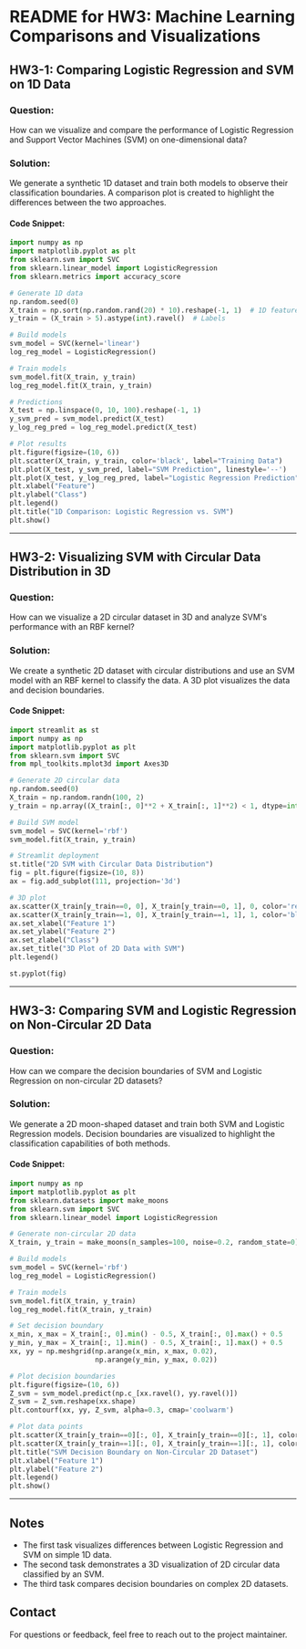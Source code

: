 
# README for HW3: Machine Learning Comparisons and Visualizations

## HW3-1: Comparing Logistic Regression and SVM on 1D Data

### Question:
How can we visualize and compare the performance of Logistic Regression and Support Vector Machines (SVM) on one-dimensional data?

### Solution:
We generate a synthetic 1D dataset and train both models to observe their classification boundaries. A comparison plot is created to highlight the differences between the two approaches.

#### Code Snippet:
```python
import numpy as np
import matplotlib.pyplot as plt
from sklearn.svm import SVC
from sklearn.linear_model import LogisticRegression
from sklearn.metrics import accuracy_score

# Generate 1D data
np.random.seed(0)
X_train = np.sort(np.random.rand(20) * 10).reshape(-1, 1)  # 1D feature
y_train = (X_train > 5).astype(int).ravel()  # Labels

# Build models
svm_model = SVC(kernel='linear')
log_reg_model = LogisticRegression()

# Train models
svm_model.fit(X_train, y_train)
log_reg_model.fit(X_train, y_train)

# Predictions
X_test = np.linspace(0, 10, 100).reshape(-1, 1)
y_svm_pred = svm_model.predict(X_test)
y_log_reg_pred = log_reg_model.predict(X_test)

# Plot results
plt.figure(figsize=(10, 6))
plt.scatter(X_train, y_train, color='black', label="Training Data")
plt.plot(X_test, y_svm_pred, label="SVM Prediction", linestyle='--')
plt.plot(X_test, y_log_reg_pred, label="Logistic Regression Prediction", linestyle=':')
plt.xlabel("Feature")
plt.ylabel("Class")
plt.legend()
plt.title("1D Comparison: Logistic Regression vs. SVM")
plt.show()
```

---

## HW3-2: Visualizing SVM with Circular Data Distribution in 3D

### Question:
How can we visualize a 2D circular dataset in 3D and analyze SVM's performance with an RBF kernel?

### Solution:
We create a synthetic 2D dataset with circular distributions and use an SVM model with an RBF kernel to classify the data. A 3D plot visualizes the data and decision boundaries.

#### Code Snippet:
```python
import streamlit as st
import numpy as np
import matplotlib.pyplot as plt
from sklearn.svm import SVC
from mpl_toolkits.mplot3d import Axes3D

# Generate 2D circular data
np.random.seed(0)
X_train = np.random.randn(100, 2)
y_train = np.array((X_train[:, 0]**2 + X_train[:, 1]**2) < 1, dtype=int)

# Build SVM model
svm_model = SVC(kernel='rbf')
svm_model.fit(X_train, y_train)

# Streamlit deployment
st.title("2D SVM with Circular Data Distribution")
fig = plt.figure(figsize=(10, 8))
ax = fig.add_subplot(111, projection='3d')

# 3D plot
ax.scatter(X_train[y_train==0, 0], X_train[y_train==0, 1], 0, color='red', label='Class 0')
ax.scatter(X_train[y_train==1, 0], X_train[y_train==1, 1], 1, color='blue', label='Class 1')
ax.set_xlabel("Feature 1")
ax.set_ylabel("Feature 2")
ax.set_zlabel("Class")
ax.set_title("3D Plot of 2D Data with SVM")
plt.legend()

st.pyplot(fig)
```

---

## HW3-3: Comparing SVM and Logistic Regression on Non-Circular 2D Data

### Question:
How can we compare the decision boundaries of SVM and Logistic Regression on non-circular 2D datasets?

### Solution:
We generate a 2D moon-shaped dataset and train both SVM and Logistic Regression models. Decision boundaries are visualized to highlight the classification capabilities of both methods.

#### Code Snippet:
```python
import numpy as np
import matplotlib.pyplot as plt
from sklearn.datasets import make_moons
from sklearn.svm import SVC
from sklearn.linear_model import LogisticRegression

# Generate non-circular 2D data
X_train, y_train = make_moons(n_samples=100, noise=0.2, random_state=0)

# Build models
svm_model = SVC(kernel='rbf')
log_reg_model = LogisticRegression()

# Train models
svm_model.fit(X_train, y_train)
log_reg_model.fit(X_train, y_train)

# Set decision boundary
x_min, x_max = X_train[:, 0].min() - 0.5, X_train[:, 0].max() + 0.5
y_min, y_max = X_train[:, 1].min() - 0.5, X_train[:, 1].max() + 0.5
xx, yy = np.meshgrid(np.arange(x_min, x_max, 0.02),
                     np.arange(y_min, y_max, 0.02))

# Plot decision boundaries
plt.figure(figsize=(10, 6))
Z_svm = svm_model.predict(np.c_[xx.ravel(), yy.ravel()])
Z_svm = Z_svm.reshape(xx.shape)
plt.contourf(xx, yy, Z_svm, alpha=0.3, cmap='coolwarm')

# Plot data points
plt.scatter(X_train[y_train==0][:, 0], X_train[y_train==0][:, 1], color='red', label='Class 0')
plt.scatter(X_train[y_train==1][:, 0], X_train[y_train==1][:, 1], color='blue', label='Class 1')
plt.title("SVM Decision Boundary on Non-Circular 2D Dataset")
plt.xlabel("Feature 1")
plt.ylabel("Feature 2")
plt.legend()
plt.show()
```

---

## Notes
- The first task visualizes differences between Logistic Regression and SVM on simple 1D data.
- The second task demonstrates a 3D visualization of 2D circular data classified by an SVM.
- The third task compares decision boundaries on complex 2D datasets.

## Contact
For questions or feedback, feel free to reach out to the project maintainer.
